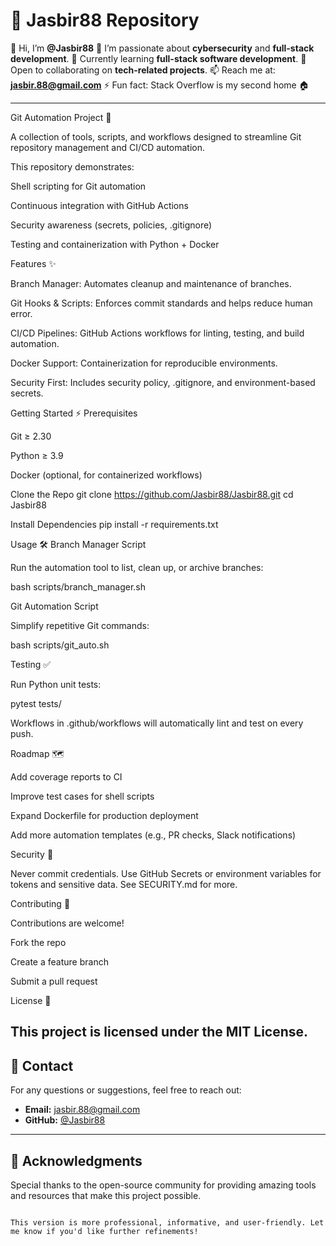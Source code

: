 # 🚀 **Jasbir88 Repository**

👋 Hi, I’m **@Jasbir88**
👀 I’m passionate about **cybersecurity** and **full-stack development**.
🌱 Currently learning **full-stack software development**.
💞️ Open to collaborating on **tech-related projects**.
📫 Reach me at: **jasbir.88@gmail.com**
⚡ Fun fact: Stack Overflow is my second home 🏠

---

Git Automation Project 🚀

A collection of tools, scripts, and workflows designed to streamline Git repository management and CI/CD automation.

This repository demonstrates:

Shell scripting for Git automation

Continuous integration with GitHub Actions

Security awareness (secrets, policies, .gitignore)

Testing and containerization with Python + Docker

Features ✨

Branch Manager: Automates cleanup and maintenance of branches.

Git Hooks & Scripts: Enforces commit standards and helps reduce human error.

CI/CD Pipelines: GitHub Actions workflows for linting, testing, and build automation.

Docker Support: Containerization for reproducible environments.

Security First: Includes security policy, .gitignore, and environment-based secrets.

Getting Started ⚡
Prerequisites

Git ≥ 2.30

Python ≥ 3.9

Docker (optional, for containerized workflows)

Clone the Repo
git clone https://github.com/Jasbir88/Jasbir88.git
cd Jasbir88

Install Dependencies
pip install -r requirements.txt

Usage 🛠️
Branch Manager Script

Run the automation tool to list, clean up, or archive branches:

bash scripts/branch_manager.sh

Git Automation Script

Simplify repetitive Git commands:

bash scripts/git_auto.sh

Testing ✅

Run Python unit tests:

pytest tests/


Workflows in .github/workflows will automatically lint and test on every push.

Roadmap 🗺️

Add coverage reports to CI

Improve test cases for shell scripts

Expand Dockerfile for production deployment

Add more automation templates (e.g., PR checks, Slack notifications)

Security 🔐

Never commit credentials. Use GitHub Secrets or environment variables for tokens and sensitive data. See SECURITY.md for more.

Contributing 🤝

Contributions are welcome!

Fork the repo

Create a feature branch

Submit a pull request

License 📜

This project is licensed under the MIT License.
---

## 📧 **Contact**

For any questions or suggestions, feel free to reach out:

- **Email:** jasbir.88@gmail.com
- **GitHub:** [@Jasbir88](https://github.com/Jasbir88)

---

## 🌟 **Acknowledgments**

Special thanks to the open-source community for providing amazing tools and resources that make this project possible.

```

This version is more professional, informative, and user-friendly. Let me know if you'd like further refinements!
```
